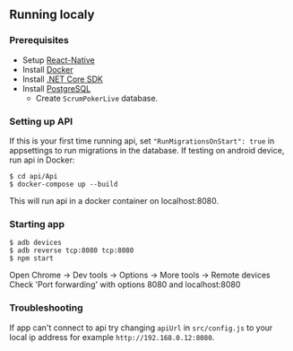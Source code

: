 ## Running localy
### Prerequisites
- Setup [React-Native](https://facebook.github.io/react-native/docs/getting-started.html)
- Install [Docker](https://www.docker.com/get-started)
- Install [.NET Core SDK](https://www.microsoft.com/net/download)
- Install [PostgreSQL](https://www.enterprisedb.com/downloads/postgres-postgresql-downloads)
    - Create ```ScrumPokerLive``` database.
### Setting up API
If this is your first time running api, set ```"RunMigrationsOnStart": true``` in appsettings to run migrations in the database.
If testing on android device, run api in Docker:
```
$ cd api/Api
$ docker-compose up --build
```
This will run api in a docker container on localhost:8080.
### Starting app
```
$ adb devices
$ adb reverse tcp:8080 tcp:8080
$ npm start
```
Open Chrome -> Dev tools -> Options -> More tools -> Remote devices
Check 'Port forwarding' with options 8080 and localhost:8080
### Troubleshooting
If app can't connect to api try changing `apiUrl` in `src/config.js` to your local ip address for example `http://192.168.0.12:8080`.
